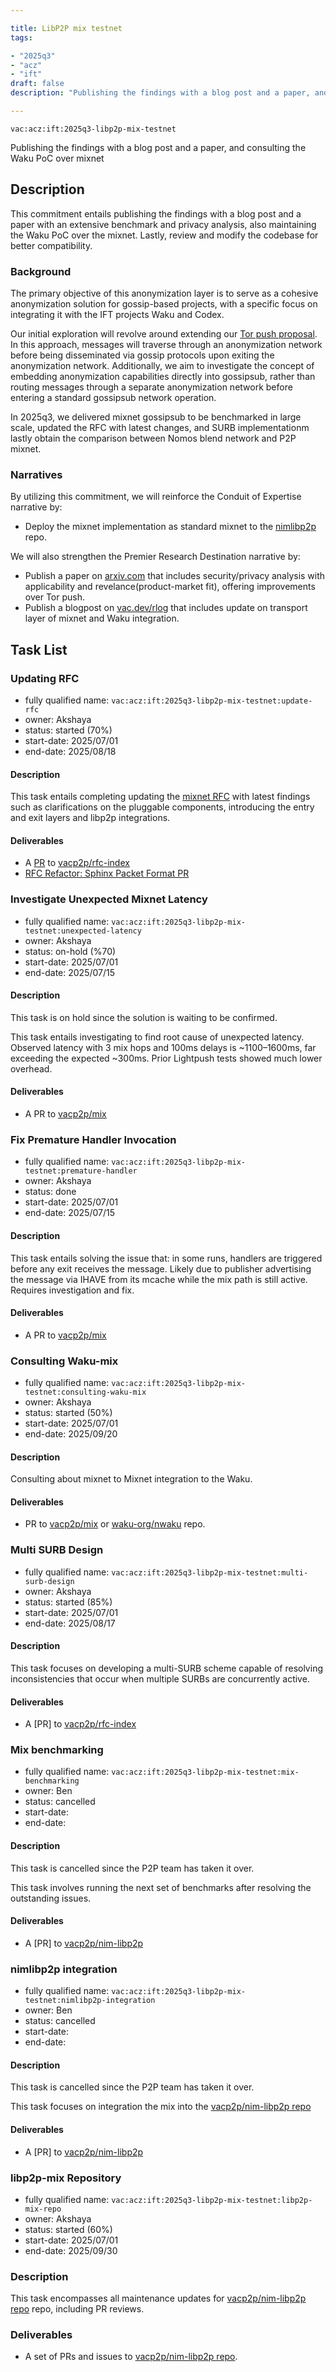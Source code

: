 ```yaml
---

title: LibP2P mix testnet
tags:

- "2025q3"
- "acz"
- "ift"
draft: false
description: "Publishing the findings with a blog post and a paper, and consulting the Waku PoC over mixnet"

---
```


`vac:acz:ift:2025q3-libp2p-mix-testnet`

Publishing the findings with a blog post and a paper, and consulting the Waku PoC over mixnet

## Description

This commitment entails publishing the findings with a blog post and a paper with an extensive benchmark and
privacy analysis, also maintaining the Waku PoC over the mixnet. 
Lastly, review and modify the codebase for better compatibility. 

### Background

The primary objective of this anonymization layer is to serve as a cohesive anonymization solution
for gossip-based projects, with a specific focus on integrating it with the IFT projects Waku and Codex.

Our initial exploration will revolve around extending our [Tor push proposal](https://rfc.vac.dev/spec/46/). 
In this approach, messages will traverse through an anonymization network before being disseminated 
via gossip protocols upon exiting the anonymization network. 
Additionally, we aim to investigate the concept of embedding anonymization capabilities directly into gossipsub, 
rather than routing messages through a separate anonymization network before entering a standard gossipsub network operation.

In 2025q3, we delivered mixnet gossipsub to be benchmarked in large scale, 
updated the RFC with latest changes, and SURB implementationm lastly obtain 
the comparison between Nomos blend network and P2P mixnet.

### Narratives

By utilizing this commitment,
we will reinforce the Conduit of Expertise narrative by:

- Deploy the mixnet implementation as standard mixnet to the [nimlibp2p](https://github.com/vacp2p/nim-libp2p) repo.

We will also strengthen the Premier Research Destination narrative by:

- Publish a paper on [arxiv.com](http://arxiv.com/) that includes security/privacy analysis 
with applicability and revelance(product-market fit), offering improvements over Tor push.
- Publish a blogpost on [vac.dev/rlog](https://vac.dev/rlog) that includes update on transport layer of mixnet and
Waku integration.

## Task List

### Updating RFC
* fully qualified name: `vac:acz:ift:2025q3-libp2p-mix-testnet:update-rfc`
* owner: Akshaya
* status: started (70%)
* start-date: 2025/07/01
* end-date: 2025/08/18

#### Description
This task entails completing updating the [mixnet RFC](https://rfc.vac.dev/vac/raw/mix) 
with latest findings such as clarifications on the pluggable components, 
introducing  the entry and exit layers and libp2p integrations.

#### Deliverables

* A [PR](https://github.com/vacp2p/rfc-index/pull/158) to [vacp2p/rfc-index](https://github.com/vacp2p/rfc-index)
* [RFC Refactor: Sphinx Packet Format PR ](https://github.com/vacp2p/rfc-index/pull/173)

### Investigate Unexpected Mixnet Latency
* fully qualified name: `vac:acz:ift:2025q3-libp2p-mix-testnet:unexpected-latency`
* owner: Akshaya
* status: on-hold (%70)
* start-date: 2025/07/01
* end-date: 2025/07/15

#### Description

This task is on hold since the solution is waiting to be confirmed.

This task entails investigating to find root cause of unexpected latency.
Observed latency with 3 mix hops and 100ms delays is ~1100–1600ms, 
far exceeding the expected ~300ms. 
Prior Lightpush tests showed much lower overhead. 


#### Deliverables

* A PR to [vacp2p/mix](https://github.com/vacp2p/mix)

### Fix Premature Handler Invocation
* fully qualified name: `vac:acz:ift:2025q3-libp2p-mix-testnet:premature-handler`
* owner: Akshaya
* status: done
* start-date: 2025/07/01
* end-date: 2025/07/15

#### Description
This task entails solving the issue that: in some runs, 
handlers are triggered before any exit receives the message. 
Likely due to publisher advertising the message via IHAVE 
from its mcache while the mix path is still active. 
Requires investigation and fix.


#### Deliverables

* A PR to [vacp2p/mix](https://github.com/vacp2p/mix)

### Consulting Waku-mix 

* fully qualified name: `vac:acz:ift:2025q3-libp2p-mix-testnet:consulting-waku-mix`
* owner: Akshaya
* status: started (50%)
* start-date: 2025/07/01
* end-date: 2025/09/20

#### Description

Consulting about mixnet to Mixnet integration to the Waku.  

#### Deliverables

* PR to [vacp2p/mix](https://github.com/vacp2p/mix) or [waku-org/nwaku](https://github.com/waku-org/nwaku/) repo.

### Multi SURB Design
* fully qualified name: `vac:acz:ift:2025q3-libp2p-mix-testnet:multi-surb-design`
* owner: Akshaya
* status: started (85%)
* start-date: 2025/07/01
* end-date: 2025/08/17

#### Description
This task focuses on developing a multi-SURB scheme 
capable of resolving inconsistencies that occur 
when multiple SURBs are concurrently active.

#### Deliverables

* A [PR] to [vacp2p/rfc-index](https://github.com/vacp2p/rfc-index)

### Mix benchmarking
* fully qualified name: `vac:acz:ift:2025q3-libp2p-mix-testnet:mix-benchmarking`
* owner: Ben
* status: cancelled
* start-date: 
* end-date: 

#### Description

This task is cancelled since the P2P team has taken it over.

This task involves running the next set of benchmarks after resolving the outstanding issues.

#### Deliverables

* A [PR] to [vacp2p/nim-libp2p](https://github.com/vacp2p/rfc-index)

### nimlibp2p integration
* fully qualified name: `vac:acz:ift:2025q3-libp2p-mix-testnet:nimlibp2p-integration`
* owner: Ben
* status: cancelled
* start-date: 
* end-date: 

#### Description

This task is cancelled since the P2P team has taken it over. 

This task focuses on integration the mix into the [vacp2p/nim-libp2p repo](https://github.com/vacp2p/nim-libp2p)

#### Deliverables

* A [PR] to [vacp2p/nim-libp2p](https://github.com/vacp2p/rfc-index)


### libp2p-mix Repository 

- fully qualified name: `vac:acz:ift:2025q3-libp2p-mix-testnet:libp2p-mix-repo`
- owner: Akshaya
- status: started (60%)
- start-date: 2025/07/01
- end-date: 2025/09/30

### Description

This task encompasses all maintenance updates for [vacp2p/nim-libp2p repo](https://github.com/vacp2p/nim-libp2p) repo, including PR reviews.

### Deliverables

* A set of PRs and issues to [vacp2p/nim-libp2p repo](https://github.com/vacp2p/nim-libp2p).